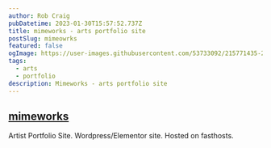 ```yaml
---
author: Rob Craig
pubDatetime: 2023-01-30T15:57:52.737Z
title: mimeworks - arts portfolio site
postSlug: mimeowrks
featured: false
ogImage: https://user-images.githubusercontent.com/53733092/215771435-25408246-2309-4f8b-a781-1f3d93bdf0ec.png
tags:
  - arts
  - portfolio
description: Mimeworks - arts portfolio site
---
```


## <a href="https://mimeworks.com" target="_blank">mimeworks</a>

Artist Portfolio Site. Wordpress/Elementor site. Hosted on fasthosts.
